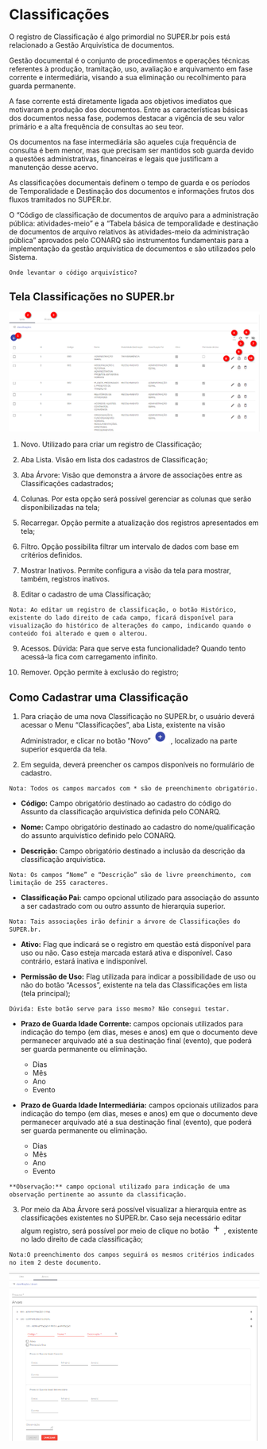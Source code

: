 # Classificações

O registro de Classificação é algo primordial no SUPER.br pois está relacionado a Gestão Arquivística de documentos.

 Gestão documental é o conjunto de procedimentos e operações técnicas referentes à produção, tramitação, uso, avaliação e arquivamento em fase corrente e intermediária, visando a sua eliminação ou recolhimento para guarda permanente.

 A fase corrente está diretamente ligada aos objetivos imediatos que motivaram a produção dos documentos. Entre as características básicas dos documentos nessa fase, podemos destacar a vigência de seu valor primário e a alta frequência de consultas ao seu teor.

 Os documentos na fase intermediária são aqueles cuja frequência de consulta é bem menor, mas que precisam ser mantidos sob guarda devido a questões administrativas, financeiras e legais que justificam a manutenção desse acervo.

 As classificações documentais definem o tempo de guarda e os períodos de Temporalidade e Destinação dos documentos e informações frutos dos fluxos tramitados no SUPER.br.

 O “Código de classificação de documentos de arquivo para a administração pública: atividades-meio” e a “Tabela básica de temporalidade e destinação de documentos de arquivo relativos às atividades-meio da administração pública” aprovados pelo CONARQ são instrumentos fundamentais para a implementação da gestão arquivística de documentos e são utilizados pelo Sistema.

```{warning}
Onde levantar o código arquivístico?
```

## Tela Classificações no SUPER.br

<img src="../../_static/images/Classificações - Tela Principal.png"/>

1) Novo. Utilizado para criar um registro de Classificação;

2) Aba Lista. Visão em lista dos cadastros de Classificação;

3) Aba Árvore: Visão que demonstra a árvore de associações entre as Classificações cadastrados;

4) Colunas. Por esta opção será possível gerenciar as colunas que serão disponibilizadas na tela;

5) Recarregar. Opção permite a atualização dos registros apresentados em tela; 

6) Filtro. Opção possibilita filtrar um intervalo de dados com base em critérios definidos.

7) Mostrar Inativos. Permite configura a visão da tela para mostrar, também, registros inativos.

8) Editar o cadastro de uma Classificação;

```{Note}
Nota: Ao editar um registro de classificação, o botão Histórico, existente do lado direito de cada campo, ficará disponível para visualização do histórico de alterações do campo, indicando quando o conteúdo foi alterado e quem o alterou.
```

9) Acessos. Dúvida: Para que serve esta funcionalidade? Quando tento acessá-la fica com carregamento infinito.

10) Remover. Opção permite à exclusão do registro; 

## Como Cadastrar uma Classificação


1. Para criação de uma nova Classificação no SUPER.br, o usuário deverá acessar o Menu “Classificações”, aba Lista, existente na visão Administrador, e clicar no botão “Novo”  <img src="../../_static/images/Botão de Inclusão (+).png" alt="Botão de Inclusão (+)" style="zoom:50%;" /> , localizado na parte superior esquerda da tela.

2. Em seguida, deverá preencher os campos disponíveis no formulário de cadastro.
```{Note}
Nota: Todos os campos marcados com * são de preenchimento obrigatório.
```
* **Código:** Campo obrigatório destinado ao cadastro do código do Assunto da classificação arquivística definida pelo CONARQ.

* **Nome:** Campo obrigatório destinado ao cadastro do nome/qualificação do assunto arquivístico definido pelo CONARQ.

* **Descrição:** Campo obrigatório destinado a inclusão da descrição da classificação arquivística.
```{Note}
Nota: Os campos “Nome” e “Descrição” são de livre preenchimento, com limitação de 255 caracteres.
```
* **Classificação Pai:** campo opcional utilizado para associação do assunto a ser cadastrado com ou outro assunto de hierarquia superior. 

```{Note}
Nota: Tais associações irão definir a árvore de Classificações do SUPER.br. 
```
* **Ativo:** Flag que indicará se o registro em questão está disponível para uso ou não. 
Caso esteja marcada estará ativa e disponível. Caso contrário, estará inativa e indisponível.

* **Permissão de Uso:** Flag utilizada para indicar a possibilidade de uso ou não do botão “Acessos”, existente na tela das Classificações em lista (tela principal);
```Observação_Dúvida
Dúvida: Este botão serve para isso mesmo? Não consegui testar.
```
* **Prazo de Guarda Idade Corrente:** campos opcionais utilizados para indicação do tempo (em dias, meses e anos) em que o documento deve permanecer arquivado até a sua destinação final (evento), que poderá ser guarda permanente ou eliminação.

   * Dias
   * Mês
   *  Ano
   *  Evento

* **Prazo de Guarda Idade Intermediária:** campos opcionais utilizados para indicação do tempo (em dias, meses e anos) em que o documento deve permanecer arquivado até a sua destinação final (evento), que poderá ser guarda permanente ou eliminação.

   * Dias
   * Mês
   * Ano
   * Evento
  
```{warning}
**Observação:** campo opcional utilizado para indicação de uma observação pertinente ao assunto da classificação.
```
3. Por meio da Aba Árvore será possível visualizar a hierarquia entre as classificações existentes no SUPER.br. Caso seja necessário editar algum registro, será possível por meio de clique no botão  <img src="../../_static/images/Botão Mais - Árvore Classificação.png" alt="Botão Mais - Árvore Classificação"/> , existente no lado direito de cada classificação;

```{Note}
Nota:O preenchimento dos campos seguirá os mesmos critérios indicados no item 2 deste documento.
```

<img src="../../_static/images/Classificações - Tela aba árvore - campos para cadastro.png"/>